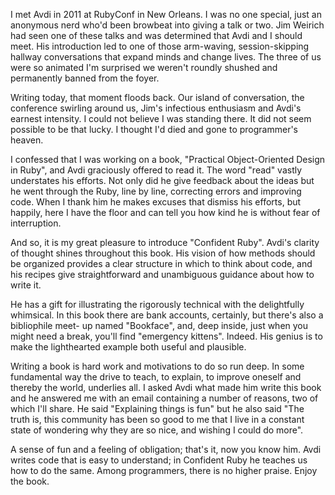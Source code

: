   I met Avdi in 2011 at RubyConf in New Orleans. I was no one special, just an anonymous nerd who'd been browbeat into giving a talk or two. Jim Weirich had seen one of these talks and was determined that Avdi and I should meet. His introduction led to one of those arm-waving, session-skipping hallway conversations that expand minds and change lives. The three of us were so animated I'm surprised we weren't roundly shushed and permanently banned from
the foyer.

Writing today, that moment floods back. Our island of conversation, the conference
swirling around us, Jim's infectious enthusiasm and Avdi's earnest intensity. I could
not believe I was standing there. It did not seem possible to be that lucky. I thought
I'd died and gone to programmer's heaven.

I confessed that I was working on a book, "Practical Object-Oriented Design in
Ruby", and Avdi graciously offered to read it. The word "read" vastly understates his
efforts. Not only did he give feedback about the ideas but he went through the Ruby,
line by line, correcting errors and improving code. When I thank him he makes excuses that dismiss his efforts, but happily, here I have the floor and can tell you
how kind he is without fear of interruption.

And so, it is my great pleasure to introduce "Confident Ruby". Avdi's clarity of
thought shines throughout this book. His vision of how methods should be
organized provides a clear structure in which to think about code, and his recipes
give straightforward and unambiguous guidance about how to write it.

He has a gift for illustrating the rigorously technical with the delightfully whimsical.
In this book there are bank accounts, certainly, but there's also a bibliophile meet-
up named "Bookface", and, deep inside, just when you might need a break, you'll
find "emergency kittens". Indeed. His genius is to make the lighthearted example
both useful and plausible.

Writing a book is hard work and motivations to do so run deep. In some
fundamental way the drive to teach, to explain, to improve oneself and thereby the
world, underlies all. I asked Avdi what made him write this book and he answered
me with an email containing a number of reasons, two of which I'll share. He said
"Explaining things is fun" but he also said "The truth is, this community has been so
good to me that I live in a constant state of wondering why they are so nice, and
wishing I could do more".

A sense of fun and a feeling of obligation; that's it, now you know him.
Avdi writes code that is easy to understand; in Confident Ruby he teaches us how to
do the same. Among programmers, there is no higher praise.
Enjoy the book.
